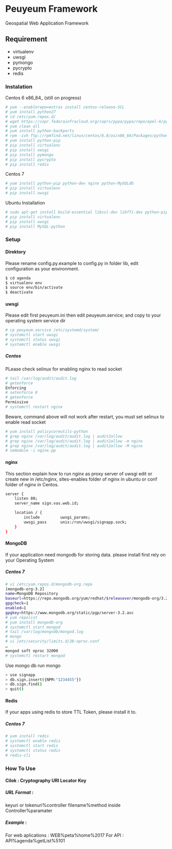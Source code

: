 # Peuyeum Framework
Geospatial Web Application Framework

## Requirement
 * virtualenv
 * uwsgi
 * pymongo
 * pycrypto
 * redis

### Instalation
Centos 6 x86_64_ (still on progress)
```sh
# yum --enablerepo=extras install centos-release-SCL
# yum install python27
# cd /etc/yum.repos.d/ 
# wget https://copr.fedorainfracloud.org/coprs/pypa/pypa/repo/epel-6/pypa-pypa-epel-6.repo
# yum clean all
# yum install python-backports
# rpm -ivh ftp://rpmfind.net/linux/centos/6.8/os/x86_64/Packages/python-backports-ssl_match_hostname-3.4.0.2-2.el6.noarch.rpm
# yum install python-pip
# pip install virtualenv
# pip install uwsgi
# pip install pymongo
# pip install pycrypto
# pip install redis
```

Centos 7
```sh
# yum install python-pip python-dev nginx python-MySQLdb
# pip install virtualenv
# pip install uwsgi
```


Ubuntu Installation
```sh
# sudo apt-get install build-essential libssl-dev libffi-dev python-pip python-dev nginx libmysqlclient-dev
# pip install virtualenv
# pip install uwsgi
# pip install MySQL-python
```

### Setup
#### Direktory
Please rename config.py.example to config.py in folder lib, edit configuration as your environment.
```sh
$ cd agenda
$ virtualenv env
$ source env/bin/activate
$ deactivate
```

#### uwsgi
Please edit first peuyeum.ini then edit peuyeum.service; and copy to your operating system service dir

```sh
# cp peuyeum.service /etc/systemd/system/
# systemctl start uwsgi
# systemctl status uwsgi
# systemctl enable uwsgi
```
##### Centos
PLease check selinux for enabling nginx to read socket
```sh
# tail /var/log/audit/audit.log
# getenforce
Enforcing
# setenforce 0
# getenforce
Permissive
# systemctl restart nginx
```
Beware, command above will not work after restart, you must set selinux to enable read socket
```sh
# yum install policycoreutils-python
# grep nginx /var/log/audit/audit.log | audit2allow
# grep nginx /var/log/audit/audit.log | audit2allow -m nginx
# grep nginx /var/log/audit/audit.log | audit2allow -M nginx
# semodule -i nginx.pp
```

#### nginx
This section explain how to run nginx as proxy server of uwsgi edit or create new in /etc/nginx, sites-enables folder of nginx in ubuntu or conf folder of nginx in Centos.

```sh
server {
    listen 80;
    server_name sign.vas.web.id;

    location / {
        include         uwsgi_params;
        uwsgi_pass      unix:/run/uwsgi/signapp.sock;
    }
}
```

#### MongoDB
If your application need mongodb for storing data. please install first rely on your Operating System

##### Centos 7
```sh
# vi /etc/yum.repos.d/mongodb-org.repo
[mongodb-org-3.2]
name=MongoDB Repository
baseurl=https://repo.mongodb.org/yum/redhat/$releasever/mongodb-org/3.2/x86_64/
gpgcheck=1
enabled=1
gpgkey=https://www.mongodb.org/static/pgp/server-3.2.asc
# yum repolist
# yum install mongodb-org
# systemctl start mongod
# tail /var/log/mongodb/mongod.log
# mongo
# vi /etc/security/limits.d/20-nproc.conf
…
mongod soft nproc 32000
# systemctl restart mongod
```

Use mongo db run mongo
```sh
> use signapp
> db.sign.insert({NPM:"1234455"})
> db.sign.find()
> quit()
```

#### Redis
If your apps using redis to store TTL Token, please install it to.

##### Centos 7
```sh
# yum install redis
# systemctl enable redis
# systemctl start redis
# systemctl status redis
# redis-cli
```

### How To Use
#### Cilok : Cryptography URI Locator Key
##### URL Format :
 keyuri or tokenuri%controller filename%method inside Controller%paramater
##### Example :
 For web aplications : WEB%peta%home%2017
 For API : API%agenda%getList%5101

